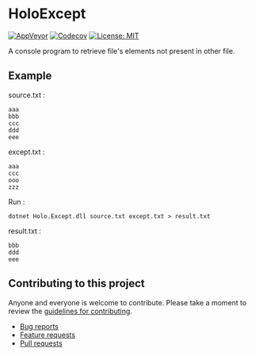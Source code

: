 # HoloExcept
[![AppVeyor](https://ci.appveyor.com/api/projects/status/hbc05ykq6jspwx8b?svg=true)](https://ci.appveyor.com/project/Orwel/holoexcept)
[![Codecov](https://codecov.io/gh/Orwel/HoloExcept/branch/master/graph/badge.svg)](https://codecov.io/gh/Orwel/HoloExcept)
[![License: MIT](https://img.shields.io/badge/License-MIT-yellow.svg)](https://opensource.org/licenses/MIT)

A console program to retrieve file's elements not present in other file.

## Example

source.txt :

    aaa
    bbb
    ccc
    ddd
    eee

except.txt :

    aaa
    ccc
    ooo
    zzz

Run :

    dotnet Holo.Except.dll source.txt except.txt > result.txt

result.txt :

    bbb
    ddd
    eee

## Contributing to this project

Anyone and everyone is welcome to contribute. Please take a moment to
review the [guidelines for contributing](CONTRIBUTING.md).

* [Bug reports](CONTRIBUTING.md#bugs)
* [Feature requests](CONTRIBUTING.md#features)
* [Pull requests](CONTRIBUTING.md#pull-requests)
